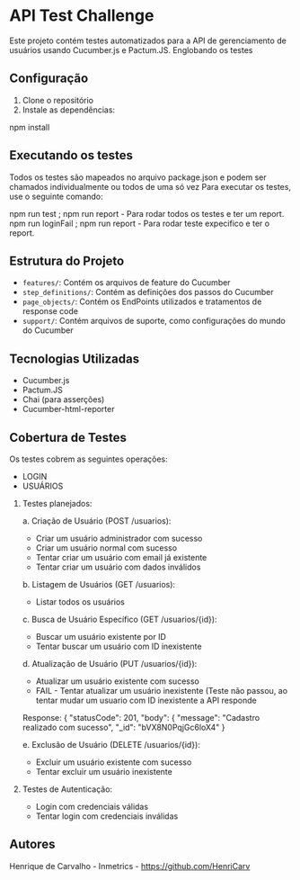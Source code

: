 # API Test Challenge

Este projeto contém testes automatizados para a API de gerenciamento de usuários usando Cucumber.js e Pactum.JS.
Englobando os testes

## Configuração

1. Clone o repositório
2. Instale as dependências:

npm install

## Executando os testes

Todos os testes são mapeados no arquivo package.json e podem ser chamados individualmente ou todos de uma só vez
Para executar os testes, use o seguinte comando:

npm run test ; npm run report - Para rodar todos os testes e ter um report.
npm run loginFail ; npm run report - Para rodar teste expecifico e ter o report.

## Estrutura do Projeto

- `features/`: Contém os arquivos de feature do Cucumber
- `step_definitions/`: Contém as definições dos passos do Cucumber
- `page_objects/`: Contém os EndPoints utilizados e tratamentos de response code
- `support/`: Contém arquivos de suporte, como configurações do mundo do Cucumber

## Tecnologias Utilizadas

- Cucumber.js
- Pactum.JS
- Chai (para asserções)
- Cucumber-html-reporter

## Cobertura de Testes

Os testes cobrem as seguintes operações:

- LOGIN
- USUÁRIOS

1. Testes planejados:

   a. Criação de Usuário (POST /usuarios):
   - Criar um usuário administrador com sucesso
   - Criar um usuário normal com sucesso
   - Tentar criar um usuário com email já existente
   - Tentar criar um usuário com dados inválidos

   b. Listagem de Usuários (GET /usuarios):
   - Listar todos os usuários

   c. Busca de Usuário Específico (GET /usuarios/{id}):
   - Buscar um usuário existente por ID
   - Tentar buscar um usuário com ID inexistente

   d. Atualização de Usuário (PUT /usuarios/{id}):
   - Atualizar um usuário existente com sucesso
   - FAIL - Tentar atualizar um usuário inexistente (Teste não passou, ao tentar mudar um usuario com ID inexistente a API responde 
   
   Response: {
  "statusCode": 201,
  "body": {
    "message": "Cadastro realizado com sucesso",
    "_id": "bVX8N0PqjGc6loX4"
  }
  
  

   e. Exclusão de Usuário (DELETE /usuarios/{id}):
   - Excluir um usuário existente com sucesso
   - Tentar excluir um usuário inexistente

2. Testes de Autenticação:
   - Login com credenciais válidas
   - Tentar login com credenciais inválidas

## Autores

Henrique de Carvalho - Inmetrics - https://github.com/HenriCarv